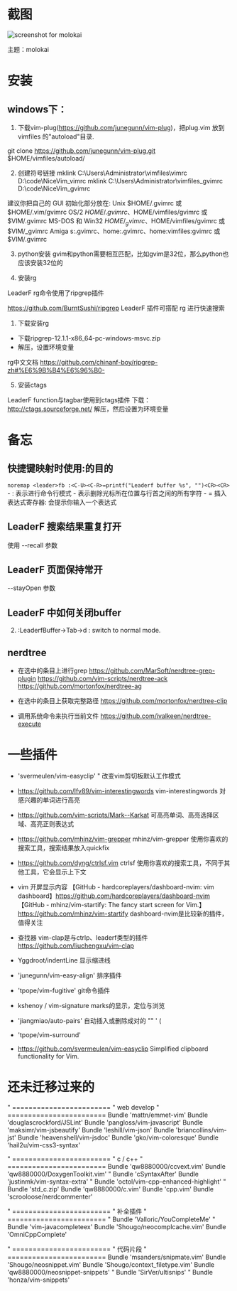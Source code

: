 # 截图

![screenshot for molokai](http://qiniu.wangjinle.com/20171030101917.png)

主题：molokai

# 安装

## windows下：
1. 下载vim-plug(https://github.com/junegunn/vim-plug)，把plug.vim 放到 vimfiles 的"autoload"目录.

git clone https://github.com/junegunn/vim-plug.git $HOME/vimfiles/autoload/

2. 创建符号链接 
mklink C:\Users\Administrator\vimfiles\vimrc D:\code\NiceVim\_vimrc
mklink C:\Users\Administrator\vimfiles\_gvimrc D:\code\NiceVim\_gvimrc

建议你把自己的 GUI 初始化部分放在:
	Unix		    $HOME/.gvimrc 或 $HOME/.vim/gvimrc
	OS/2		    $HOME/.gvimrc、$HOME/vimfiles/gvimrc 或
			    $VIM/.gvimrc
	MS-DOS 和 Win32     $HOME/_gvimrc、$HOME/vimfiles/gvimrc 或
			    $VIM/_gvimrc
	Amiga		    s:.gvimrc、home:.gvimrc、home:vimfiles:gvimrc 或
			    $VIM/.gvimrc

3. python安装
gvim和python需要相互匹配，比如gvim是32位，那么python也应该安装32位的

4. 安装rg

LeaderF rg命令使用了ripgrep插件

https://github.com/BurntSushi/ripgrep
LeaderF 插件可搭配 rg 进行快速搜索
1. 下载安装rg
  - 下载ripgrep-12.1.1-x86_64-pc-windows-msvc.zip
  - 解压，设置环境变量

rg中文文档 https://github.com/chinanf-boy/ripgrep-zh#%E6%9B%B4%E6%96%B0-

5. 安装ctags

LeaderF function与tagbar使用到ctags插件
下载：http://ctags.sourceforge.net/
解压，然后设置为环境变量

# 备忘

## 快捷键映射时使用:<C-U><C-R>的目的
`noremap <leader>fb :<C-U><C-R>=printf("Leaderf buffer %s", "")<CR><CR>`
    - : 表示进行命令行模式
    - <C-U> 表示删除光标所在位置与行首之间的所有字符
    - <C-R>= 插入表达式寄存器: 会提示你输入一个表达式



## LeaderF 搜索结果重复打开

使用 --recall 参数

## LeaderF 页面保持常开

--stayOpen 参数

## LeaderF 中如何关闭buffer

2. :LeaderfBuffer->Tab->d
<Tab> : switch to normal mode.

## nerdtree

* 在选中的条目上进行grep 
https://github.com/MarSoft/nerdtree-grep-plugin
https://github.com/vim-scripts/nerdtree-ack
https://github.com/mortonfox/nerdtree-ag

* 在选中的条目上获取完整路径
https://github.com/mortonfox/nerdtree-clip

* 调用系统命令来执行当前文件
https://github.com/ivalkeen/nerdtree-execute

# 一些插件

* 'svermeulen/vim-easyclip'    " 改变vim剪切板默认工作模式

* https://github.com/lfv89/vim-interestingwords  vim-interestingwords 对感兴趣的单词进行高亮
* https://github.com/vim-scripts/Mark--Karkat 可高亮单词、高亮选择区域、高亮正则表达式
* https://github.com/mhinz/vim-grepper mhinz/vim-grepper 使用你喜欢的搜索工具，搜索结果放入quickfix  
* https://github.com/dyng/ctrlsf.vim ctrlsf 使用你喜欢的搜索工具，不同于其他工具，它会显示上下文
* vim 开屏显示内容
【GitHub - hardcoreplayers/dashboard-nvim: vim dashboard】https://github.com/hardcoreplayers/dashboard-nvim
【GitHub - mhinz/vim-startify: The fancy start screen for Vim.】https://github.com/mhinz/vim-startify
dashboard-nvim是比较新的插件，值得关注
* 查找器
vim-clap是与ctrlp、leaderf类型的插件
https://github.com/liuchengxu/vim-clap
* Yggdroot/indentLine 显示缩进线
* 'junegunn/vim-easy-align' 排序插件
* 'tpope/vim-fugitive' git命令插件
*  kshenoy / vim-signature marks的显示，定位与浏览
* 'jiangmiao/auto-pairs' 自动插入或删除成对的 "" ' (
* 'tpope/vim-surround'
* https://github.com/svermeulen/vim-easyclip Simplified clipboard functionality for Vim.
 

# 还未迁移过来的

" ========================
" web develop
" ========================
Bundle 'mattn/emmet-vim'
Bundle 'douglascrockford/JSLint'
Bundle 'pangloss/vim-javascript'
Bundle 'maksimr/vim-jsbeautify'
Bundle 'leshill/vim-json'
Bundle 'briancollins/vim-jst'
Bundle 'heavenshell/vim-jsdoc'
Bundle 'gko/vim-coloresque'
Bundle 'hail2u/vim-css3-syntax'

" ========================
" c / c++
" ========================
Bundle 'qw8880000/ccvext.vim'
Bundle 'qw8880000/DoxygenToolkit.vim'
" Bundle 'cSyntaxAfter'
Bundle 'justinmk/vim-syntax-extra'
" Bundle 'octol/vim-cpp-enhanced-highlight'
" Bundle 'std_c.zip'
Bundle 'qw8880000/c.vim'
Bundle 'cpp.vim'
Bundle 'scrooloose/nerdcommenter'

" ========================
" 补全插件
" ========================
" Bundle 'Valloric/YouCompleteMe'
" Bundle 'vim-javacompleteex'
Bundle 'Shougo/neocomplcache.vim'
Bundle 'OmniCppComplete'


" ========================
" 代码片段
" ========================
Bundle 'msanders/snipmate.vim'
Bundle 'Shougo/neosnippet.vim'
Bundle 'Shougo/context_filetype.vim'
Bundle 'qw8880000/neosnippet-snippets'
" Bundle 'SirVer/ultisnips'
" Bundle 'honza/vim-snippets'

